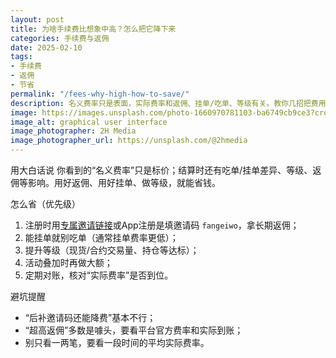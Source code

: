 ```yaml
---
layout: post
title: 为啥手续费比想象中高？怎么把它降下来
categories: 手续费与返佣
date: 2025-02-10
tags:
- 手续费
- 返佣
- 节省
permalink: "/fees-why-high-how-to-save/"
description: 名义费率只是表面，实际费率和返佣、挂单/吃单、等级有关。教你几招把费用降下来。
image: https://images.unsplash.com/photo-1660970781103-ba6749cb9ce3?crop=entropy&cs=tinysrgb&fit=max&fm=jpg&ixid=M3w4MDE0MTh8MHwxfHNlYXJjaHw2fHx0cmFkaW5nLWZlZS1yZWR1Y3Rpb258ZW58MHwwfHx8MTc1NzMxOTQ1N3ww&ixlib=rb-4.1.0&q=80&w=1080
image_alt: graphical user interface
image_photographer: 2H Media
image_photographer_url: https://unsplash.com/@2hmedia
---
```

用大白话说
你看到的“名义费率”只是标价；结算时还有吃单/挂单差异、等级、返佣等影响。用好返佣、用好挂单、做等级，就能省钱。

怎么省（优先级）
1) 注册时用[专属邀请链接](https://rebateto.me/invite_links)或App注册是填邀请码 `fangeiwo`，拿长期返佣；
2) 能挂单就别吃单（通常挂单费率更低）；
3) 提升等级（现货/合约交易量、持仓等达标）；
4) 活动叠加时再做大额；
5) 定期对账，核对“实际费率”是否到位。

避坑提醒
- “后补邀请码还能降费”基本不行；
- “超高返佣”多数是噱头，要看平台官方费率和实际到账；
- 别只看一两笔，要看一段时间的平均实际费率。


